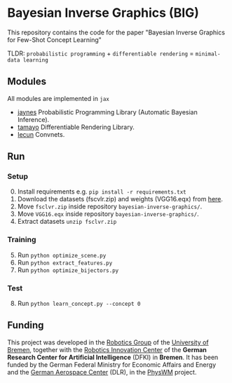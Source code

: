 # Bayesian Inverse Graphics (BIG)
This repository contains the code for the paper "Bayesian Inverse Graphics for Few-Shot Concept Learning"

TLDR: `probabilistic programming` + `differentiable rendering` = `minimal-data learning`

## Modules 
All modules are implemented in ```jax```

* [jaynes](https://github.com/oarriaga/bayesian-inverse-graphics/tree/main/jaynes) Probabilistic Programming Library (Automatic Bayesian Inference).
* [tamayo](https://github.com/oarriaga/bayesian-inverse-graphics/tree/main/tamayo) Differentiable Rendering Library.
* [lecun](https://github.com/oarriaga/bayesian-inverse-graphics/tree/main/lecun) Convnets.

## Run

### Setup
0. Install requirements e.g. `pip install -r requirements.txt` 
1. Download the datasets (fscvlr.zip) and weights (VGG16.eqx) from [here](https://github.com/oarriaga/bayesian-inverse-graphics/releases/tag/v0.0.1).
2. Move `fsclvr.zip` inside repository `bayesian-inverse-graphics/`.  
3. Move `VGG16.eqx`  inside repository `bayesian-inverse-graphics/`.  
4. Extract datasets `unzip fsclvr.zip`

### Training
5. Run `python optimize_scene.py`
5. Run `python extract_features.py`
7. Run `python optimize_bijectors.py`

### Test
8. Run `python learn_concept.py --concept 0`

## Funding
This project was developed in the [Robotics Group](https://robotik.dfki-bremen.de/de/ueber-uns/universitaet-bremen-arbeitsgruppe-robotik.html) of the [University of Bremen](https://www.uni-bremen.de/), together with the [Robotics Innovation Center](https://robotik.dfki-bremen.de/en/startpage.html) of the **German Research Center for Artificial Intelligence** (DFKI) in **Bremen**.
It has been funded by the German Federal Ministry for Economic Affairs and Energy and the [German Aerospace Center](https://www.dlr.de/DE/Home/home_node.html) (DLR), in the [PhysWM](https://robotik.dfki-bremen.de/en/research/projects/physwm) project.

